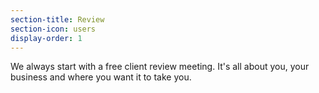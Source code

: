 ```yaml
---
section-title: Review
section-icon: users
display-order: 1
---
```

We always start with a free client review meeting. It's all about you, your business and where you want it to take you.
